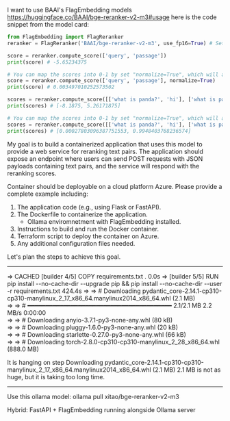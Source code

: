I want to use BAAI's FlagEmbedding models https://huggingface.co/BAAI/bge-reranker-v2-m3#usage
here is the code snippet from the model card:
```python
from FlagEmbedding import FlagReranker
reranker = FlagReranker('BAAI/bge-reranker-v2-m3', use_fp16=True) # Setting use_fp16 to True speeds up computation with a slight performance degradation

score = reranker.compute_score(['query', 'passage'])
print(score) # -5.65234375

# You can map the scores into 0-1 by set "normalize=True", which will apply sigmoid function to the score
score = reranker.compute_score(['query', 'passage'], normalize=True)
print(score) # 0.003497010252573502

scores = reranker.compute_score([['what is panda?', 'hi'], ['what is panda?', 'The giant panda (Ailuropoda melanoleuca), sometimes called a panda bear or simply panda, is a bear species endemic to China.']])
print(scores) # [-8.1875, 5.26171875]

# You can map the scores into 0-1 by set "normalize=True", which will apply sigmoid function to the score
scores = reranker.compute_score([['what is panda?', 'hi'], ['what is panda?', 'The giant panda (Ailuropoda melanoleuca), sometimes called a panda bear or simply panda, is a bear species endemic to China.']], normalize=True)
print(scores) # [0.00027803096387751553, 0.9948403768236574]

```

My goal is to build a containerized application that uses this model to provide a web service 
for reranking text pairs. 
The application should expose an endpoint where users can send 
POST requests with JSON payloads containing text pairs, 
and the service will respond with the reranking scores.

Container should be deployable on a cloud platform Azure.
Please provide a complete example including:
1. The application code (e.g., using Flask or FastAPI).
2. The Dockerfile to containerize the application.
   - Ollama enviromnetment with FlagEmbedding installed.
3. Instructions to build and run the Docker container. 
4. Terraform script to deploy the container on Azure.
5. Any additional configuration files needed.

Let's plan the steps to achieve this goal.

--------------

=> CACHED [builder 4/5] COPY requirements.txt .                                                                                                                         0.0s
=> [builder 5/5] RUN pip install --no-cache-dir --upgrade pip &&     pip install --no-cache-dir --user -r requirements.txt                                            424.4s
=> => # Downloading pydantic_core-2.14.1-cp310-cp310-manylinux_2_17_x86_64.manylinux2014_x86_64.whl (2.1 MB)                                                                
=> => #    ━━━━━━━━━━━━━━━━━━━━━━━━━━━━━━━━━━━━━━━━ 2.1/2.1 MB 2.2 MB/s  0:00:00                                                                                            
=> => # Downloading anyio-3.7.1-py3-none-any.whl (80 kB)                                                                                                                    
=> => # Downloading pluggy-1.6.0-py3-none-any.whl (20 kB)                                                                                                                   
=> => # Downloading starlette-0.27.0-py3-none-any.whl (66 kB)                                                                                                               
=> => # Downloading torch-2.8.0-cp310-cp310-manylinux_2_28_x86_64.whl (888.0 MB)                             

It is hanging on step Downloading pydantic_core-2.14.1-cp310-cp310-manylinux_2_17_x86_64.manylinux2014_x86_64.whl (2.1 MB) 
2.1 MB is not as huge, but it is taking too long time.

---------
Use this ollama model:
   ollama pull xitao/bge-reranker-v2-m3

Hybrid: FastAPI + FlagEmbedding running alongside Ollama server


